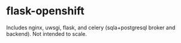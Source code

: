 flask-openshift
===============

Includes nginx, uwsgi, flask, and celery (sqla+postgresql broker and backend). Not intended to scale.
